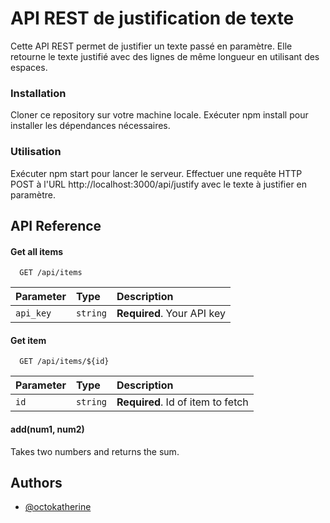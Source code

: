 
# API REST de justification de texte

Cette API REST permet de justifier un texte passé en paramètre. Elle retourne le texte justifié avec des lignes de même longueur en utilisant des espaces.

### Installation

Cloner ce repository sur votre machine locale.
Exécuter npm install pour installer les dépendances nécessaires.

### Utilisation
Exécuter npm start pour lancer le serveur.
Effectuer une requête HTTP POST à l'URL http://localhost:3000/api/justify avec le texte à justifier en paramètre.
## API Reference

#### Get all items

```http
  GET /api/items
```

| Parameter | Type     | Description                |
| :-------- | :------- | :------------------------- |
| `api_key` | `string` | **Required**. Your API key |

#### Get item

```http
  GET /api/items/${id}
```

| Parameter | Type     | Description                       |
| :-------- | :------- | :-------------------------------- |
| `id`      | `string` | **Required**. Id of item to fetch |

#### add(num1, num2)

Takes two numbers and returns the sum.


## Authors

- [@octokatherine](https://www.github.com/Chahine-tech)

